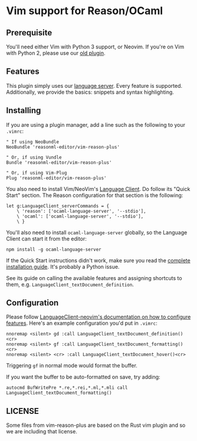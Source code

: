 # Vim support for Reason/OCaml

## Prerequisite

You'll need either Vim with Python 3 support, or Neovim. If you're on Vim with Python 2, please use our [old plugin](https://github.com/reasonml-editor/vim-reason-legacy).

## Features

This plugin simply uses our [language server](https://github.com/freebroccolo/ocaml-language-server#server-capabilities). Every feature is supported. Additionally, we provide the basics: snippets and syntax highlighting.

## Installing

If you are using a plugin manager, add a line such as the following to your `.vimrc`:

```
" If using NeoBundle
NeoBundle 'reasonml-editor/vim-reason-plus'

" Or, if using Vundle
Bundle 'reasonml-editor/vim-reason-plus'

" Or, if using Vim-Plug
Plug 'reasonml-editor/vim-reason-plus'
```

You also need to install Vim/NeoVim's [Language Client](https://github.com/autozimu/LanguageClient-neovim). Do follow its "Quick Start" section. The Reason configuration for that section is the following:

```viml
let g:LanguageClient_serverCommands = {
    \ 'reason': ['ocaml-language-server', '--stdio'],
    \ 'ocaml': ['ocaml-language-server', '--stdio'],
    \ }
```

You'll also need to install `ocaml-language-server` globally, so the Language Client can start it from the editor:

```
npm install -g ocaml-language-server
```

If the Quick Start instructions didn't work, make sure you read the [complete installation guide](https://github.com/autozimu/LanguageClient-neovim/blob/master/INSTALL.md). It's probably a Python issue.

See its guide on calling the available features and assigning shortcuts to them, e.g. `LanguageClient_textDocument_definition`.

## Configuration

Please follow [LanguageClient-neovim's documentation on how to configure features](https://github.com/autozimu/LanguageClient-neovim/blob/db1a3cfca09dbfd4350fe04c10084194d77cca1c/doc/LanguageClient.txt#L199). Here's an example configuration you'd put in `.vimrc`:

```
nnoremap <silent> gd :call LanguageClient_textDocument_definition()<cr>
nnoremap <silent> gf :call LanguageClient_textDocument_formatting()<cr>
nnoremap <silent> <cr> :call LanguageClient_textDocument_hover()<cr>
```

Triggering `gf` in normal mode would format the buffer.

If you want the buffer to be auto-formatted on save, try adding:
```
autocmd BufWritePre *.re,*.rei,*.ml,*.mli call LanguageClient_textDocument_formatting()
```

## LICENSE

Some files from vim-reason-plus are based on the Rust vim plugin and so we are including that license.
